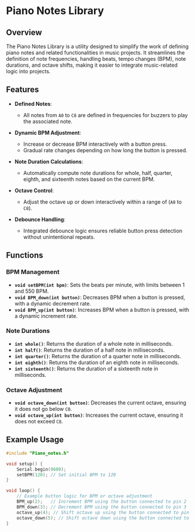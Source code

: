 # Piano Notes Library

## Overview

The Piano Notes Library is a utility designed to simplify the work of defining piano notes and related functionalities in music projects. It streamlines the definition of note frequencies, handling beats, tempo changes (BPM), note durations, and octave shifts, making it easier to integrate music-related logic into projects.

## Features

- **Defined Notes**:
  - All notes from `A0` to `C8` are defined in frequencies for buzzers to play the associated note.
 
- **Dynamic BPM Adjustment**: 
  - Increase or decrease BPM interactively with a button press.
  - Gradual rate changes depending on how long the button is pressed.

- **Note Duration Calculations**: 
  - Automatically compute note durations for whole, half, quarter, eighth, and sixteenth notes based on the current BPM.

- **Octave Control**:
  - Adjust the octave up or down interactively within a range of (`A0` to `C8`).

- **Debounce Handling**: 
  - Integrated debounce logic ensures reliable button press detection without unintentional repeats.

## Functions

### BPM Management
- **`void setBPM(int bpm)`**: Sets the beats per minute, with limits between 1 and 550 BPM.
- **`void BPM_down(int button)`**: Decreases BPM when a button is pressed, with a dynamic decrement rate.
- **`void BPM_up(int button)`**: Increases BPM when a button is pressed, with a dynamic increment rate.

### Note Durations
- **`int whole()`**: Returns the duration of a whole note in milliseconds.
- **`int half()`**: Returns the duration of a half note in milliseconds.
- **`int quarter()`**: Returns the duration of a quarter note in milliseconds.
- **`int eighth()`**: Returns the duration of an eighth note in milliseconds.
- **`int sixteenth()`**: Returns the duration of a sixteenth note in milliseconds.

### Octave Adjustment
- **`void octave_down(int button)`**: Decreases the current octave, ensuring it does not go below `C0`.
- **`void octave_up(int button)`**: Increases the current octave, ensuring it does not exceed `C8`.

## Example Usage

```cpp
#include "Piano_notes.h"

void setup() {
    Serial.begin(9600);
    setBPM(120); // Set initial BPM to 120
}

void loop() {
    // Example button logic for BPM or octave adjustment
    BPM_up(2);   // Increment BPM using the button connected to pin 2
    BPM_down(3); // Decrement BPM using the button connected to pin 3
    octave_up(4); // Shift octave up using the button connected to pin 4
    octave_down(5); // Shift octave down using the button connected to pin 5
}
